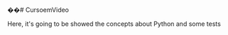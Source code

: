 ��#   C u r s o e m V i d e o 
 
Here, it's going to be showed the concepts about Python and some tests
